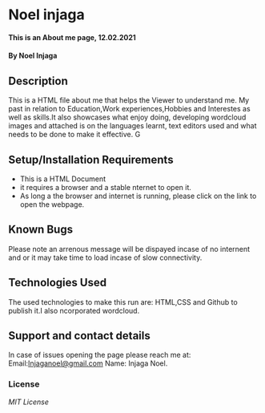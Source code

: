 # Noel injaga
#### This is an About me page, 12.02.2021
#### By **Noel Injaga**
## Description
This is a HTML file about me that helps the Viewer to understand me. My past in relation to Education,Work experiences,Hobbies and Interestes as well as skills.It also showcases what  enjoy doing, developing wordcloud images and attached is on the languages learnt, text editors used and what needs to be done to make it effective. G 
## Setup/Installation Requirements
* This is a HTML Document
* it requires a browser and a stable nternet to open it.
* As long a the browser and internet is running, please click on the link to open the webpage.

## Known Bugs
Please note an arrenous message will be dispayed incase of no internent and or it may take time to load incase of slow connectivity.
## Technologies Used
The used technologies to make this run are: HTML,CSS and Github to publish it.I also ncorporated wordcloud.
## Support and contact details
In case of issues opening the page please reach me at:
Email:Injaganoel@gmail.com
Name: Injaga Noel.
### License
*MIT License*
